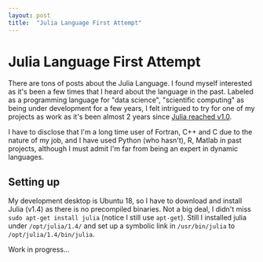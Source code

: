 ```yaml
---
layout: post
title:  "Julia Language First Attempt"
---
```


# Julia Language First Attempt

There are tons of posts about the Julia Language. I found myself interested as it's been a few times that I heard about the language in the past. Labeled as a programming language for "data science", "scientific computing" as being under development for a few years, I felt intrigued to try for one of my projects as work as it's been almost 2 years since [Julia reached v1.0](https://julialang.org/blog/2018/08/one-point-zero/).

I have to disclose that I'm a long time user of Fortran, C++ and C due to the nature of my job, and I have used Python (who hasn't), R, Matlab in past projects, although I must admit I'm far from being an expert in dynamic languages.

## Setting up

My development desktop is Ubuntu 18, so I have to download and install Julia (v1.4) as there is no precompiled binaries. Not a big deal, I didn't miss `sudo apt-get install julia` (notice I still use `apt-get`). Still I installed julia under `/opt/julia/1.4/` and set up a symbolic link in `/usr/bin/julia` to `/opt/julia/1.4/bin/julia`. 


Work in progress...




